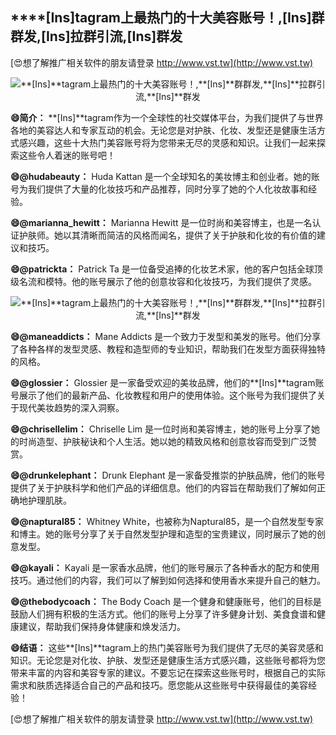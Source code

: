 ## ****[Ins]**tagram上最热门的十大美容账号！,**[Ins]**群群发,**[Ins]**拉群引流,**[Ins]**群发**

[😍想了解推广相关软件的朋友请登录 http://www.vst.tw](http://www.vst.tw)

 <center><img src="https://vst.tw/MP4/tuiguang/png/7.png" alt="**[Ins]**tagram上最热门的十大美容账号！,**[Ins]**群群发,**[Ins]**拉群引流,**[Ins]**群发"></center>

**😄简介：**
**[Ins]**tagram作为一个全球性的社交媒体平台，为我们提供了与世界各地的美容达人和专家互动的机会。无论您是对护肤、化妆、发型还是健康生活方式感兴趣，这些十大热门美容账号将为您带来无尽的灵感和知识。让我们一起来探索这些令人着迷的账号吧！

**😄@hudabeauty：**
Huda Kattan 是一个全球知名的美妆博主和创业者。她的账号为我们提供了大量的化妆技巧和产品推荐，同时分享了她的个人化妆故事和经验。

**😄@marianna_hewitt：**
Marianna Hewitt 是一位时尚和美容博主，也是一名认证护肤师。她以其清晰而简洁的风格而闻名，提供了关于护肤和化妆的有价值的建议和技巧。

**😄@patrickta：**
Patrick Ta 是一位备受追捧的化妆艺术家，他的客户包括全球顶级名流和模特。他的账号展示了他的创意妆容和化妆技巧，为我们提供了灵感。

 <center><img src="https://vst.tw/MP4/tuiguang/png/6.png" alt="**[Ins]**tagram上最热门的十大美容账号！,**[Ins]**群群发,**[Ins]**拉群引流,**[Ins]**群发"></center>

**😄@maneaddicts：**
Mane Addicts 是一个致力于发型和美发的账号。他们分享了各种各样的发型灵感、教程和造型师的专业知识，帮助我们在发型方面获得独特的风格。

**😄@glossier：**
Glossier 是一家备受欢迎的美妆品牌，他们的**[Ins]**tagram账号展示了他们的最新产品、化妆教程和用户的使用体验。这个账号为我们提供了关于现代美妆趋势的深入洞察。

**😄@chrisellelim：**
Chriselle Lim 是一位时尚和美容博主，她的账号上分享了她的时尚造型、护肤秘诀和个人生活。她以她的精致风格和创意妆容而受到广泛赞赏。

**😄@drunkelephant：**
Drunk Elephant 是一家备受推崇的护肤品牌，他们的账号提供了关于护肤科学和他们产品的详细信息。他们的内容旨在帮助我们了解如何正确地护理肌肤。

**😄@naptural85：**
Whitney White，也被称为Naptural85，是一个自然发型专家和博主。她的账号分享了关于自然发型护理和造型的宝贵建议，同时展示了她的创意发型。

**😄@kayali：**
Kayali 是一家香水品牌，他们的账号展示了各种香水的配方和使用技巧。通过他们的内容，我们可以了解到如何选择和使用香水来提升自己的魅力。

**😄@thebodycoach：**
The Body Coach 是一个健身和健康账号，他们的目标是鼓励人们拥有积极的生活方式。他们的账号上分享了许多健身计划、美食食谱和健康建议，帮助我们保持身体健康和焕发活力。

**😄结语：**
这些**[Ins]**tagram上的热门美容账号为我们提供了无尽的美容灵感和知识。无论您是对化妆、护肤、发型还是健康生活方式感兴趣，这些账号都将为您带来丰富的内容和美容专家的建议。不要忘记在探索这些账号时，根据自己的实际需求和肤质选择适合自己的产品和技巧。愿您能从这些账号中获得最佳的美容经验！

[😍想了解推广相关软件的朋友请登录 http://www.vst.tw](http://www.vst.tw)



